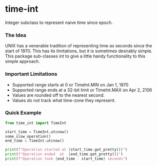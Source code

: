 # time-int
Integer subclass to represent naive time since epoch.

### The Idea
UNIX has a venerable tradition of representing time as seconds since the
start of 1970. This has its limitations, but it is sometimes desirably
simple. This package sub-classes int to give a little handy functionality
to this simple approach.

### Important Limitations
* Supported range starts at 0 or TimeInt.MIN on Jan 1, 1970
* Supported range ends at a 32-bit limit or TimeInt.MAX on Apr 2, 2106
* Values are rounded off to the nearest second.
* Values do not track what time-zone they represent.

### Quick Example
```python
from time_int import TimeInt

start_time = TimeInt.utcnow()
some_slow_operation()
end_time = TimeInt.utcnow()

print(f"Operation started at {start_time.get_pretty()}")
print(f"Operation ended  at  {end_time.get_pretty()}")
print(f"Operation took {end_time - start_time} seconds")
```

